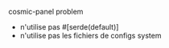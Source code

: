 cosmic-panel problem

- n'utilise pas #[serde(default)]
- n'utilise pas les fichiers de configs system